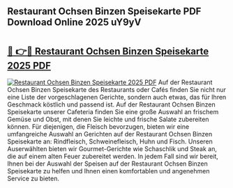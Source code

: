 ## Restaurant Ochsen Binzen Speisekarte PDF Download Online 2025 uY9yV

# <h2><a href="http://gc7e718.nevu.top/?p=Restaurant+Ochsen+Binzen+Speisekarte">🔗 👉🔴 Restaurant Ochsen Binzen Speisekarte 2025 PDF</a></h2>

[![Restaurant Ochsen Binzen Speisekarte 2025 PDF](https://i.imgur.com/dBaPXMq.png)](http://gc7e718.nevu.top/?p=Restaurant+Ochsen+Binzen+Speisekarte)
Auf der Restaurant Ochsen Binzen Speisekarte des Restaurants oder Cafés finden Sie nicht nur eine Liste der vorgeschlagenen Gerichte, sondern auch etwas, das für Ihren Geschmack köstlich und passend ist. Auf der Restaurant Ochsen Binzen Speisekarte unserer Cafeteria finden Sie eine große Auswahl an frischem Gemüse und Obst, mit denen Sie leichte und frische Salate zubereiten können. Für diejenigen, die Fleisch bevorzugen, bieten wir eine umfangreiche Auswahl an Gerichten auf der Restaurant Ochsen Binzen Speisekarte an: Rindfleisch, Schweinefleisch, Huhn und Fisch. Unseren Auserwählten bieten wir Gourmet-Gerichte wie Schaschlik und Steak an, die auf einem alten Feuer zubereitet werden. In jedem Fall sind wir bereit, Ihnen bei der Auswahl der Speisen auf der Restaurant Ochsen Binzen Speisekarte zu helfen und Ihnen einen komfortablen und angenehmen Service zu bieten.

